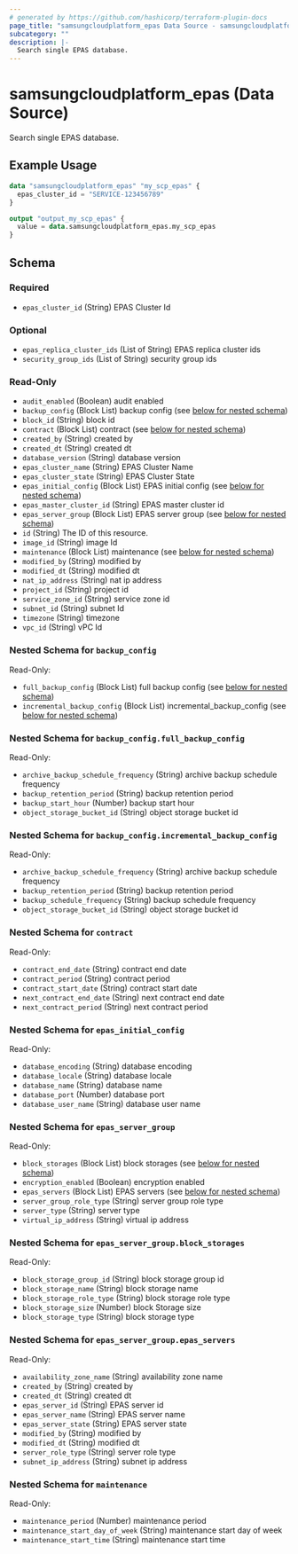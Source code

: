 ```yaml
---
# generated by https://github.com/hashicorp/terraform-plugin-docs
page_title: "samsungcloudplatform_epas Data Source - samsungcloudplatform"
subcategory: ""
description: |-
  Search single EPAS database.
---
```


# samsungcloudplatform_epas (Data Source)

Search single EPAS database.

## Example Usage

```terraform
data "samsungcloudplatform_epas" "my_scp_epas" {
  epas_cluster_id = "SERVICE-123456789"
}

output "output_my_scp_epas" {
  value = data.samsungcloudplatform_epas.my_scp_epas
}
```

<!-- schema generated by tfplugindocs -->
## Schema

### Required

- `epas_cluster_id` (String) EPAS Cluster Id

### Optional

- `epas_replica_cluster_ids` (List of String) EPAS replica cluster ids
- `security_group_ids` (List of String) security group ids

### Read-Only

- `audit_enabled` (Boolean) audit enabled
- `backup_config` (Block List) backup config (see [below for nested schema](#nestedblock--backup_config))
- `block_id` (String) block id
- `contract` (Block List) contract (see [below for nested schema](#nestedblock--contract))
- `created_by` (String) created by
- `created_dt` (String) created dt
- `database_version` (String) database version
- `epas_cluster_name` (String) EPAS Cluster Name
- `epas_cluster_state` (String) EPAS Cluster State
- `epas_initial_config` (Block List) EPAS initial config (see [below for nested schema](#nestedblock--epas_initial_config))
- `epas_master_cluster_id` (String) EPAS master cluster id
- `epas_server_group` (Block List) EPAS server group (see [below for nested schema](#nestedblock--epas_server_group))
- `id` (String) The ID of this resource.
- `image_id` (String) image Id
- `maintenance` (Block List) maintenance (see [below for nested schema](#nestedblock--maintenance))
- `modified_by` (String) modified by
- `modified_dt` (String) modified dt
- `nat_ip_address` (String) nat ip address
- `project_id` (String) project id
- `service_zone_id` (String) service zone id
- `subnet_id` (String) subnet Id
- `timezone` (String) timezone
- `vpc_id` (String) vPC Id

<a id="nestedblock--backup_config"></a>
### Nested Schema for `backup_config`

Read-Only:

- `full_backup_config` (Block List) full backup config (see [below for nested schema](#nestedblock--backup_config--full_backup_config))
- `incremental_backup_config` (Block List) incremental_backup_config (see [below for nested schema](#nestedblock--backup_config--incremental_backup_config))

<a id="nestedblock--backup_config--full_backup_config"></a>
### Nested Schema for `backup_config.full_backup_config`

Read-Only:

- `archive_backup_schedule_frequency` (String) archive backup schedule frequency
- `backup_retention_period` (String) backup retention period
- `backup_start_hour` (Number) backup start hour
- `object_storage_bucket_id` (String) object storage bucket id


<a id="nestedblock--backup_config--incremental_backup_config"></a>
### Nested Schema for `backup_config.incremental_backup_config`

Read-Only:

- `archive_backup_schedule_frequency` (String) archive backup schedule frequency
- `backup_retention_period` (String) backup retention period
- `backup_schedule_frequency` (String) backup schedule frequency
- `object_storage_bucket_id` (String) object storage bucket id



<a id="nestedblock--contract"></a>
### Nested Schema for `contract`

Read-Only:

- `contract_end_date` (String) contract end date
- `contract_period` (String) contract period
- `contract_start_date` (String) contract start date
- `next_contract_end_date` (String) next contract end date
- `next_contract_period` (String) next contract period


<a id="nestedblock--epas_initial_config"></a>
### Nested Schema for `epas_initial_config`

Read-Only:

- `database_encoding` (String) database encoding
- `database_locale` (String) database locale
- `database_name` (String) database name
- `database_port` (Number) database port
- `database_user_name` (String) database user name


<a id="nestedblock--epas_server_group"></a>
### Nested Schema for `epas_server_group`

Read-Only:

- `block_storages` (Block List) block storages (see [below for nested schema](#nestedblock--epas_server_group--block_storages))
- `encryption_enabled` (Boolean) encryption enabled
- `epas_servers` (Block List) EPAS servers (see [below for nested schema](#nestedblock--epas_server_group--epas_servers))
- `server_group_role_type` (String) server group role type
- `server_type` (String) server type
- `virtual_ip_address` (String) virtual ip address

<a id="nestedblock--epas_server_group--block_storages"></a>
### Nested Schema for `epas_server_group.block_storages`

Read-Only:

- `block_storage_group_id` (String) block storage group id
- `block_storage_name` (String) block storage name
- `block_storage_role_type` (String) block storage role type
- `block_storage_size` (Number) block Storage size
- `block_storage_type` (String) block storage type


<a id="nestedblock--epas_server_group--epas_servers"></a>
### Nested Schema for `epas_server_group.epas_servers`

Read-Only:

- `availability_zone_name` (String) availability zone name
- `created_by` (String) created by
- `created_dt` (String) created dt
- `epas_server_id` (String) EPAS server id
- `epas_server_name` (String) EPAS server name
- `epas_server_state` (String) EPAS server state
- `modified_by` (String) modified by
- `modified_dt` (String) modified dt
- `server_role_type` (String) server role type
- `subnet_ip_address` (String) subnet ip address



<a id="nestedblock--maintenance"></a>
### Nested Schema for `maintenance`

Read-Only:

- `maintenance_period` (Number) maintenance period
- `maintenance_start_day_of_week` (String) maintenance start day of week
- `maintenance_start_time` (String) maintenance start time


